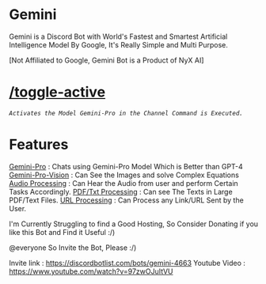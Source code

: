 # Gemini

 Gemini is a Discord Bot with World's Fastest and Smartest Artificial Intelligence Model By Google, It's Really Simple and Multi Purpose.

[Not Affiliated to Google, Gemini Bot is a Product of NyX AI]


# [/toggle-active](https://discord.com)

_`Activates the Model Gemini-Pro in the Channel Command is Executed.`_

# Features 

 [Gemini-Pro](https://discord.com) : Chats using Gemini-Pro Model Which is Better than GPT-4
 [Gemini-Pro-Vision](https://discord.com) : Can See the Images and solve Complex Equations
 [Audio Processing](https://discord.com) : Can Hear the Audio from user and perform Certain Tasks Accordingly.
 [PDF/Txt Processing](https://discord.com) : Can see The Texts in Large PDF/Text Files.
 [URL Processing](https://discord.com) : Can Process any Link/URL Sent by the User.


I'm Currently Struggling to find a Good Hosting, So Consider Donating if you like this Bot and Find it Useful :/)


@everyone So Invite the Bot, Please :/)

Invite link : https://discordbotlist.com/bots/gemini-4663
Youtube Video : https://www.youtube.com/watch?v=97zwOJuItVU

